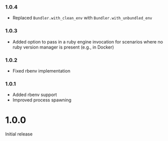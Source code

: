 ### 1.0.4

* Replaced `Bundler.with_clean_env` with `Bundler.with_unbundled_env`

### 1.0.3

* Added option to pass in a ruby engine invocation for scenarios where no ruby version manager is present (e.g., in Docker)

### 1.0.2

* Fixed rbenv implementation

### 1.0.1

* Added rbenv support
* Improved process spawning

# 1.0.0

Initial release
